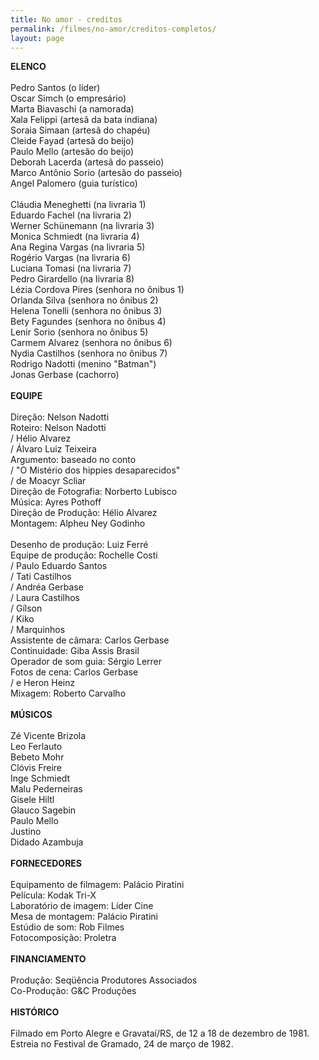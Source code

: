 ```yaml
---
title: No amor - creditos
permalink: /filmes/no-amor/creditos-completos/
layout: page
---
```

**ELENCO**\
\
Pedro Santos (o líder)\
Oscar Simch (o empresário)\
Marta Biavaschi (a namorada)\
Xala Felippi (artesã da bata indiana)\
Soraia Simaan (artesã do chapéu)\
Cleide Fayad (artesã do beijo)\
Paulo Mello (artesão do beijo)\
Deborah Lacerda (artesã do passeio)\
Marco Antônio Sorio (artesão do passeio)\
Angel Palomero (guia turístico)\
\
Cláudia Meneghetti (na livraria 1)\
Eduardo Fachel (na livraria 2)\
Werner Schünemann (na livraria 3)\
Monica Schmiedt (na livraria 4)\
Ana Regina Vargas (na livraria 5)\
Rogério Vargas (na livraria 6)\
Luciana Tomasi (na livraria 7)\
Pedro Girardello (na livraria 8)\
Lézia Cordova Pires (senhora no ônibus 1)\
Orlanda Silva (senhora no ônibus 2)\
Helena Tonelli (senhora no ônibus 3)\
Bety Fagundes (senhora no ônibus 4)\
Lenir Sorio (senhora no ônibus 5)\
Carmem Alvarez (senhora no ônibus 6)\
Nydia Castilhos (senhora no ônibus 7)\
Rodrigo Nadotti (menino "Batman")\
Jonas Gerbase (cachorro)\
\
**EQUIPE**\
\
Direção: Nelson Nadotti\
Roteiro: Nelson Nadotti\
/ Hélio Alvarez\
/ Álvaro Luiz Teixeira\
Argumento: baseado no conto\
/ "O Mistério dos hippies desaparecidos"\
/ de Moacyr Scliar\
Direção de Fotografia: Norberto Lubisco\
Música: Ayres Pothoff\
Direção de Produção: Hélio Alvarez\
Montagem: Alpheu Ney Godinho\
\
Desenho de produção: Luiz Ferré\
Equipe de produção: Rochelle Costi\
/ Paulo Eduardo Santos\
/ Tati Castilhos\
/ Andréa Gerbase\
/ Laura Castilhos\
/ Gílson\
/ Kiko\
/ Marquinhos\
Assistente de câmara: Carlos Gerbase\
Continuidade: Giba Assis Brasil\
Operador de som guia: Sérgio Lerrer\
Fotos de cena: Carlos Gerbase\
/ e Heron Heinz\
Mixagem: Roberto Carvalho\
\
**MÚSICOS**\
\
Zé Vicente Brizola\
Leo Ferlauto\
Bebeto Mohr\
Clóvis Freire\
Inge Schmiedt\
Malu Pederneiras\
Gisele Hiltl\
Glauco Sagebin\
Paulo Mello\
Justino\
Didado Azambuja\
\
**FORNECEDORES**\
\
Equipamento de filmagem: Palácio Piratini\
Película: Kodak Tri-X\
Laboratório de imagem: Líder Cine\
Mesa de montagem: Palácio Piratini\
Estúdio de som: Rob Filmes\
Fotocomposição: Proletra\
\
**FINANCIAMENTO**\
\
Produção: Seqüência Produtores Associados\
Co-Produção: G&C Produções\
\
**HISTÓRICO**\
\
Filmado em Porto Alegre e Gravataí/RS, de 12 a 18 de dezembro de 1981.\
Estreia no Festival de Gramado, 24 de março de 1982.